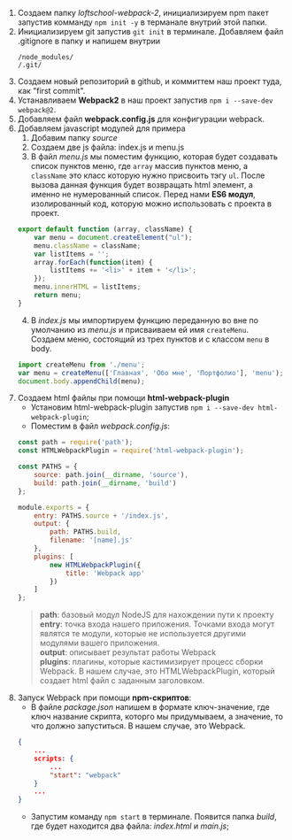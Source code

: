 


1. Создаем папку *loftschool-webpack-2*, инициализируем npm пакет запустив комманду `npm init -y` в терманале внутрий этой папки. 
2. Инициализируем git запустив `git init` в терминале. Добавляем файл .gitignore в папку и напишем внутрии
    ```
    /node_modules/
    /.git/
    ```
3. Создаем новый репозиторий в github, и коммиттем наш проект туда, как "first commit".
4. Устанавливаем **Webpack2** в наш проект запустив `npm i --save-dev webpack@2`.
5. Добавляем файл **webpack.config.js** для конфигурации webpack.
6. Добавляем javascript модулей для примера
    1. Добавим папку *source*
    2. Создаем две js файла: index.js и menu.js
    3. В файл *menu.js* мы поместим функцию, которая будет создавать список пунктов меню, где `array` массив пунктов меню, а `className` это класс которую нужно присвоить тэгу `ul`. После вызова данная функция будет возвращать html элемент, а именно не нумерованный список. Перед нами **ES6 модул**, изолированный код, которую можно использовать с проекта в проект.
    ```js
    export default function (array, className) {
        var menu = document.createElement("ul");
        menu.className = className;
        var listItems = '';
        array.forEach(function(item) {
            listItems += '<li>' + item + '</li>'; 
        });
        menu.innerHTML = listItems;
        return menu;
    }
    ```  
    4. В *index.js* мы импортируем функцию переданную во вне по умолчанию из *menu.js* и присваиваем ей имя `createMenu`. Создаем меню, состоящий из трех пунктов и с классом `menu` в body.
    ```js
    import createMenu from './menu';
    var menu = createMenu(['Главная', 'Обо мне', 'Портфолио'], 'menu');
    document.body.appendChild(menu);
    ``` 
7. Создаем html файлы при помощи **html-webpack-plugin**
    * Установим html-webpack-plugin запустив `npm i --save-dev html-webpack-plugin`;
    * Поместим в файл *webpack.config.js*:
    ```js
    const path = require('path');
    const HTMLWebpackPlugin = require('html-webpack-plugin');

    const PATHS = {
        source: path.join(__dirname, 'source'),
        build: path.join(__dirname, 'build')
    };

    module.exports = {
        entry: PATHS.source + '/index.js',
        output: {
            path: PATHS.build,
            filename: '[name].js'
        },
        plugins: [
            new HTMLWebpackPlugin({
                title: 'Webpack app'
            })
        ]
    };
    ```
    > **path**: базовый модул NodeJS для нахождении пути к проекту    
    > **entry**: точка входа нашего приложения. Точками входа могут являтся те модули, которые не используется другими модулями вашего приложения.     
    > **output**: описывает результат работы Webpack    
    > **plugins**: плагины, которые кастимизирует процесс сборки Webpack. В нашем случае, это HTMLWebpackPlugin, который создает html файл с заданным заголовком. 
8. Запуск Webpack при помощи **npm-скриптов**:
    * В файле *package.json* напишем в формате ключ-значение, где ключ название скрипта, которго мы придумываем, а значение, то что должно запуститься. В нашем случае, это Webpack.
    ```json
    {
        ...
        scripts: {
            ...
            "start": "webpack"
        }
        ...
    }
    ```
    * Запустим команду `npm start` в терминале. Появится папка *build*, где будет находится два файла: *index.html* и *main.js*;

